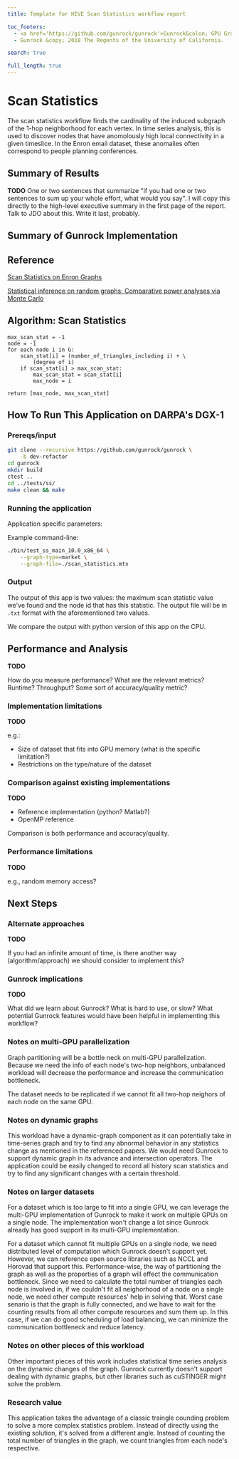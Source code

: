 ```yaml
---
title: Template for HIVE Scan Statistics workflow report

toc_footers:
  - <a href='https://github.com/gunrock/gunrock'>Gunrock&colon; GPU Graph Analytics</a>
  - Gunrock &copy; 2018 The Regents of the University of California.

search: true

full_length: true
---
```


# Scan Statistics

The scan statistics workflow finds the cardinality of the induced subgraph of the 1-hop neighborhood for each vertex. In time series analysis, this is used to discover nodes that have anomolously high local connectivity in a given timeslice. In the Enron email dataset, these anomalies often correspond to people planning conferences.

## Summary of Results

__TODO__
One or two sentences that summarize "if you had one or two sentences to sum up your whole effort, what would you say". I will copy this directly to the high-level executive summary in the first page of the report. Talk to JDO about this. Write it last, probably.

## Summary of Gunrock Implementation

## Reference
[Scan Statistics on Enron Graphs](http://www.cis.jhu.edu/~parky/CEP-Publications/PCMP-CMOT2005.pdf)

[Statistical inference on random graphs: Comparative power analyses via Monte Carlo](http://cis.jhu.edu/~parky/CEP-Publications/PCP-JCGS-2010.pdf)

## Algorithm: Scan Statistics
```
max_scan_stat = -1
node = -1
for each node i in G:
    scan_stat[i] = (number_of_triangles_including i) + \
    	(degree of i)
    if scan_stat[i] > max_scan_stat:
        max_scan_stat = scan_stat[i]
        max_node = i

return [max_node, max_scan_stat]
```

## How To Run This Application on DARPA's DGX-1

### Prereqs/input
```bash
git clone --recursive https://github.com/gunrock/gunrock \
	-b dev-refactor
cd gunrock
mkdir build
ctest ..
cd ../tests/ss/
make clean && make
```

### Running the application
Application specific parameters:
 
Example command-line:

```bash
./bin/test_ss_main_10.0_x86_64 \
	--graph-type=market \
	--graph-file=./scan_statistics.mtx
```

### Output

The output of this app is two values: the maximum scan statistic value we've found and the node id that has this statistic.  The output file will be in `.txt` format with the aforementioned two values.

We compare the output with python version of this app on the CPU.

## Performance and Analysis

__TODO__

How do you measure performance? What are the relevant metrics? Runtime? Throughput? Some sort of accuracy/quality metric?

### Implementation limitations

__TODO__

e.g.:

- Size of dataset that fits into GPU memory (what is the specific limitation?)
- Restrictions on the type/nature of the dataset

### Comparison against existing implementations

__TODO__

- Reference implementation (python? Matlab?)
- OpenMP reference

Comparison is both performance and accuracy/quality.

### Performance limitations

__TODO__

e.g., random memory access?

## Next Steps

### Alternate approaches

__TODO__

If you had an infinite amount of time, is there another way (algorithm/approach) we should consider to implement this?

### Gunrock implications

__TODO__

What did we learn about Gunrock? What is hard to use, or slow? What potential Gunrock features would have been helpful in implementing this workflow?

### Notes on multi-GPU parallelization

Graph partitioning will be a bottle neck on multi-GPU parallelization. Because we need the info of each node's two-hop neighbors, unbalanced workload will decrease the performance and increase the communication bottleneck. 

The dataset needs to be replicated if we cannot fit all two-hop neighors of each node on the same GPU.

### Notes on dynamic graphs

This workload have a dynamic-graph component as it can potentially take in time-series graph and try to find any abnormal behavior in any statistics change as mentioned in the referenced papers. We would need Gunrock to support dynamic graph in its advance and intersection operators. The application could be easily changed to record all history scan statistics and try to find any significant changes with a certain threshold.

### Notes on larger datasets

For a dataset which is too large to fit into a single GPU, we can leverage the multi-GPU implementation of Gunrock to make it work on multiple GPUs on a single node. The implementation won't change a lot since Gunrock already has good support in its multi-GPU implementation.

For a dataset which cannot fit multiple GPUs on a single node, we need distributed level of computation which Gunrock doesn't support yet. However, we can reference open source libraries such as NCCL and Horovad that support this. Performance-wise, the way of partitioning the graph as well as the properties of a graph will effect the communication bottleneck. Since we need to calculate the total number of triangles each node is involved in, if we couldn't fit all neighorhood of a node on a single node, we need other compute resources' help in solving that. Worst case senario is that the graph is fully connected, and we have to wait for the counting results from all other compute resources and sum them up. In this case, if we can do good scheduling of load balancing, we can minimize the communication bottleneck and reduce latency.

### Notes on other pieces of this workload

Other important pieces of this work includes statistical time series analysis on the dynamic changes of the graph. Gunrock currently doesn't support dealing with dynamic graphs, but other libraries such as cuSTINGER might solve the problem.

### Research value

This application takes the advantage of a classic traingle counding problem to solve a more complex statistics problem. Instead of directly using the existing solution, it's solved from a different angle. Instead of counting the total number of triangles in the graph, we count triangles from each node's respective.
